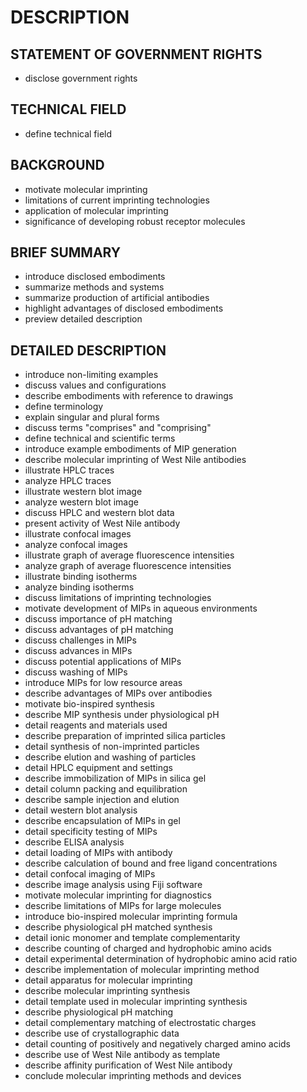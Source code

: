 # DESCRIPTION

## STATEMENT OF GOVERNMENT RIGHTS

- disclose government rights

## TECHNICAL FIELD

- define technical field

## BACKGROUND

- motivate molecular imprinting
- limitations of current imprinting technologies
- application of molecular imprinting
- significance of developing robust receptor molecules

## BRIEF SUMMARY

- introduce disclosed embodiments
- summarize methods and systems
- summarize production of artificial antibodies
- highlight advantages of disclosed embodiments
- preview detailed description

## DETAILED DESCRIPTION

- introduce non-limiting examples
- discuss values and configurations
- describe embodiments with reference to drawings
- define terminology
- explain singular and plural forms
- discuss terms "comprises" and "comprising"
- define technical and scientific terms
- introduce example embodiments of MIP generation
- describe molecular imprinting of West Nile antibodies
- illustrate HPLC traces
- analyze HPLC traces
- illustrate western blot image
- analyze western blot image
- discuss HPLC and western blot data
- present activity of West Nile antibody
- illustrate confocal images
- analyze confocal images
- illustrate graph of average fluorescence intensities
- analyze graph of average fluorescence intensities
- illustrate binding isotherms
- analyze binding isotherms
- discuss limitations of imprinting technologies
- motivate development of MIPs in aqueous environments
- discuss importance of pH matching
- discuss advantages of pH matching
- discuss challenges in MIPs
- discuss advances in MIPs
- discuss potential applications of MIPs
- discuss washing of MIPs
- introduce MIPs for low resource areas
- describe advantages of MIPs over antibodies
- motivate bio-inspired synthesis
- describe MIP synthesis under physiological pH
- detail reagents and materials used
- describe preparation of imprinted silica particles
- detail synthesis of non-imprinted particles
- describe elution and washing of particles
- detail HPLC equipment and settings
- describe immobilization of MIPs in silica gel
- detail column packing and equilibration
- describe sample injection and elution
- detail western blot analysis
- describe encapsulation of MIPs in gel
- detail specificity testing of MIPs
- describe ELISA analysis
- detail loading of MIPs with antibody
- describe calculation of bound and free ligand concentrations
- detail confocal imaging of MIPs
- describe image analysis using Fiji software
- motivate molecular imprinting for diagnostics
- describe limitations of MIPs for large molecules
- introduce bio-inspired molecular imprinting formula
- describe physiological pH matched synthesis
- detail ionic monomer and template complementarity
- describe counting of charged and hydrophobic amino acids
- detail experimental determination of hydrophobic amino acid ratio
- describe implementation of molecular imprinting method
- detail apparatus for molecular imprinting
- describe molecular imprinting synthesis
- detail template used in molecular imprinting synthesis
- describe physiological pH matching
- detail complementary matching of electrostatic charges
- describe use of crystallographic data
- detail counting of positively and negatively charged amino acids
- describe use of West Nile antibody as template
- describe affinity purification of West Nile antibody
- conclude molecular imprinting methods and devices

